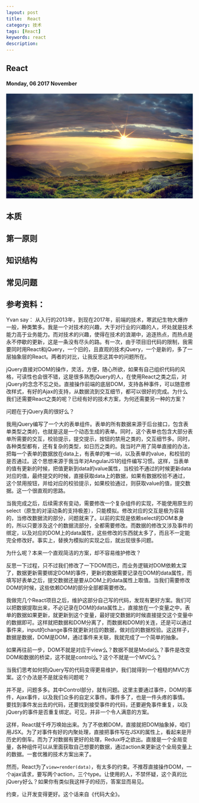```yaml
---
layout: post
title:  React
category: 技术
tags: [React]
keywords: react
description:
---
```


##  React

#### Monday, 06  2017 November

![03](/../../assets/img/tech/2017/03.jpg)

## 本质

## 第一原则


## 知识结构


## 常见问题


## 参考资料：


Yvan say： 从入行的2013年，到现在2017年，前端的技术，寒武纪生物大爆炸一般，种类繁多。我是一个对技术的兴趣，大于对行业的兴趣的人，坏处就是技术能力高于业务能力。而对技术的兴趣，使得在技术的浪潮中，追逐热点，而热点是永不停歇的更新，这是一条没有尽头的路。有一次，由于项目旧代码的限制，我需要同时用React和jQuery，一个旧的，且直观的技术jQuery，一个是新的，多了一层抽象层的React。两者的对比，让我反思这其中的问题所在。

jQuery直接对DOM的操作，灵活，方便，随心所欲，如果有自己组织代码的风格，可读性也会很不错，这是很多熟悉jQuery的人，在使用React之类之后，对jQuery的念念不忘之处。直接操作前端的底层DOM，支持各种事件，可以随意修改样式，有好的Ajax的支持，从数据流到交互细节，都可以很好的完成。为什么我们还需要React之类的呢？已经有好的技术方案，为何还需要另一种的方案？

问题在于jQuery真的很好么？

我用jQuery编写了一个大的表单组件。表单的所有数据来源于后台接口，包含表单类型之类的，也就是这是一个动态生成的表单。同时，这个表单也包含大部分表单所需要的交互，校验提示，提交提示，按钮的禁用之类的，交互细节多。同时，各种类型都有，还有复杂的类型，如日历之类的。我当时产用了简单直接的办法，把每一个表单的数据放在data上，有表单的唯一id，以及表单的value，和校验的是否通过。这个思想来源于我当年对AngularJS1的组件编写习惯。这样，当表单的值有更新的时候，把值更新到data的value属性，当校验不通过的时候更新data对应的值，最终提交的时候，直接获取data上的数据，如果有数据校验不通过，这个禁用按钮，并给对应的校验提示，如果校验通过，则获取value的值，提交数据。这一个很直观的思路。

当我完成之后，后续需求有变动，需要修改一个复杂组件的实现，不能使用原生的select（原生的对滚动条的支持极差），只能模拟。修改对应的交互是极为容易的，当修改数据流的部分，问题就来了。以前的实现是依赖select的DOM本身的，所以只要涉及这个的数据流部分，全都需要修改。而数据的修改又涉及事件的绑定，以及对应的DOM上的data属性，这些修改的东西就太多了，而且不一定能完全修改好。事实上，替换为模拟的实现之后，就出现很多问题。

为什么呢？本来一个直观简洁的方案，却不容易维护修改？

反思一下过程，只不过我们修改了一下DOM而已，而业务逻辑对DOM依赖太深了，数据更新需要绑定DOM的事件，更新的数据需要记录在DOM的data属性，而填写好表单之后，提交数据还是要从DOM上的data属性上取值。当我们需要修改DOM的时候，这些依赖DOM的部分全部都需要修改。

我做完几个React项目之后，维护这部分自己写的代码，发现有更好方案。我们可以把数据提取出来，不必记录在DOM的data属性上，直接放在一个变量之中，表单的数据如果更新，就更新到这个变量，最好提交数据的时候直接提交这个变量中的数据即可。这样就把数据和DOM分离了，而数据和DOM的关连，还是可以通过事件来，input的change事件就更新对应的数据，做对应的数据校验。这这样子，数据是数据，DOM是DOM，通过事件来关联，我就完成了一个简单的抽象。

如果再往前一步，DOM不就是对应于view么？数据不就是Modal么？事件是改变DOM和数据的桥梁，这不就是control么？这个不就是一个MVC么？

当我们思考如何把jQuery写的代码变得更易维护，我们就得到一个粗糙的MVC方案。这个办法是不是就没有问题呢？

并不是，问题多多。其中Control部分，就有问题。这里主要通过事件，DOM的事件，Ajax事件，以及我们众多的自定义事件。事件多了，也是一件头疼的事情。要找到事件发出去的代码，还要找到接受事件的代码，还要避免事件重复，以及jQuery的事件是否重复绑定。可见，并非一个令人满意的方案。

这样，React就千呼万唤始出来。为了不依赖DOM，直接就把DOM抽象掉，咱们用JSX。为了对事件有好的内聚处理，直接把事件写在JSX的属性上，看起来是开历史的倒车。而为了对数据有更好的处理，Redux呼之欲出。直接是一个全局变量，各种组件可以从里面获取自己想要的数据，通过action来更新这个全局变量上的数据。一套优雅的技术方案出来了。

然而，React为了`view=render(data)`，有太多的约束。不推荐直接操作DOM，一个ajax请求，要写两个action，三个type。让使用的人，不禁怀疑，这个真的比jQuery好么？如果你有类似我这样子的经历，答案显而易见。

约束，让开发变得更好。这个话来自《代码大全》。
